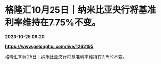 # 格隆汇10月25日｜纳米比亚央行将基准利率维持在7.75%不变。

**2023-10-25 09:20**

**https://www.gelonghui.com/live/1262195**

格隆汇10月25日｜纳米比亚央行将基准利率维持在7.75%不变。